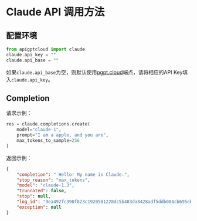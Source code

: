 # Claude API 调用方法

## 配置环境
```python
from apigptcloud import claude
claude.api_key = ""
claude.api_base = ""
```
如果`claude.api_base`为空，则默认使用[pgpt.cloud](https://pgpt.cloud)端点，请将相应的API Key填入`claude.api_key`。

## Completion
请求示例：
```python
res = claude.completions.create(
    model="claude-1",
    prompt="I am a apple, and you are",
    max_tokens_to_sample=256
)
```
返回示例：
```json
{
    "completion": " Hello! My name is Claude.",
    "stop_reason": "max_tokens",
    "model": "claude-1.3",
    "truncated": false,
    "stop": null,
    "log_id": "9ea492fc390f823c1920501228dc5b483da8428adf5ddb084cb695eb2562009e",
    "exception": null
}
```